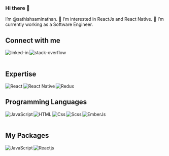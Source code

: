 ### Hi there 👋 

I’m @sathishsaminathan.
👀 I’m interested in ReactJs and React Native.
🌱 I’m currently working as a Software Engineer.
  
<!-- [![FreakyCoder Github Streaks](https://github-readme-streak-stats.herokuapp.com/?user=wrathchaos&fire=eb1b0c&ring=eb1b0c&currStreakLabel=eb1b0c)](https://freakycoder.com) -->

  
<!-- [![FreakyCoder Github Stats](https://github-readme-stats.vercel.app/api?username=wrathchaos&show_icons=true&count_private=true&include_all_commits=true&title_color=eb1b0c&icon_color=eb1b0c)](https://freakycoder.com)
   -->

## Connect with me

[<img align="left" alt="linked-in" src="https://img.shields.io/badge/linkedin-%230077B5.svg?&style=for-the-badge&logo=linkedin&logoColor=white" />](https://in.linkedin.com/in/sathish-saminathan-0a9684124/)
[<img align="left" alt="stack-overflow" src="https://img.shields.io/badge/stack%20overflow-FE7A16?logo=stack-overflow&logoColor=white&style=for-the-badge" />](https://stackoverflow.com/users/8307090/sathish-swaminathan)

<br>
<br>

## Expertise
<img align="left" alt="React" src="https://img.shields.io/badge/react-%2320232a.svg?style=for-the-badge&logo=react&logoColor=%2361DAFB"/>
<img align="left" alt="React Native" src="https://img.shields.io/badge/react_native-%2361DAFB.svg?style=for-the-badge&logo=react&logoColor=%23ffffff"/>
<img  alt="Redux" src="https://img.shields.io/badge/redux-%23593d88.svg?style=for-the-badge&logo=redux&logoColor=white"/>

## Programming Languages

<img align="left" alt="JavaScript" src="https://img.shields.io/badge/javascript-%23323330.svg?style=for-the-badge&logo=javascript&logoColor=%23F7DF1E"/>
<img align="left" alt="HTML" src="https://img.shields.io/badge/HTML-%23FA7343.svg?style=for-the-badge&logo=html&logoColor=white"/>
<img align="left" alt="Css" src="https://img.shields.io/badge/Css-%230095D5.svg?style=for-the-badge&logo=html&logoColor=white"/>
<img align="left" alt="Scss" src="https://img.shields.io/badge/Scss%20-%2343853D.svg?&style=for-the-badge&logo=html&logoColor=white" />
<img align="left" alt="EmberJs" src="https://img.shields.io/badge/EmberJs-%23ED8B00.svg?style=for-the-badge&logo=html&logoColor=white"/>

<br>
<br>


## My Packages
[<img align="left" alt="JavaScript" src="https://img.shields.io/badge/jarvis-f-%23ED8B00.svg?style=for-the-badge&logo=javascript&logoColor=white"/>](https://www.npmjs.com/package/jarvis-f/)
[<img align="left" alt="Reactjs" src="https://img.shields.io/badge/react switch pro-%23ED8B00.svg?style=for-the-badge&logo=react&logoColor=%23ffffff"/>](https://www.npmjs.com/package/react-switch-pro/)

<!-- 
**SathishSaminathan/SathishSaminathan** is a ✨ _special_ ✨ repository because its `README.md` (this file) appears on your GitHub profile.

Here are some ideas to get you started:

- 🔭 I’m currently working on ...
- 🌱 I’m currently learning ...
- 👯 I’m looking to collaborate on ...
- 🤔 I’m looking for help with ...
- 💬 Ask me about ...
- 📫 How to reach me: ...
- 😄 Pronouns: ...
- ⚡ Fun fact: ...

 -->
